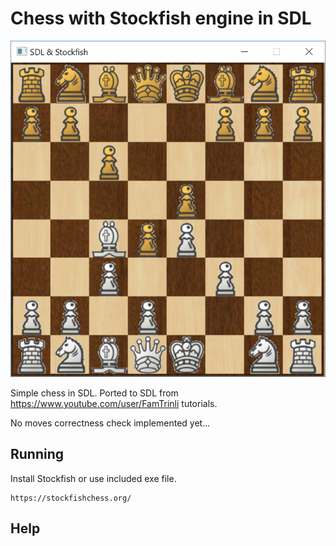 # Chess with Stockfish engine in SDL

![alt text](screen.png)

Simple chess in SDL.
Ported to SDL from https://www.youtube.com/user/FamTrinli tutorials.
  
No moves correctness check implemented yet...
## Running

Install Stockfish or use included exe file.
```
https://stockfishchess.org/
```

## Help

